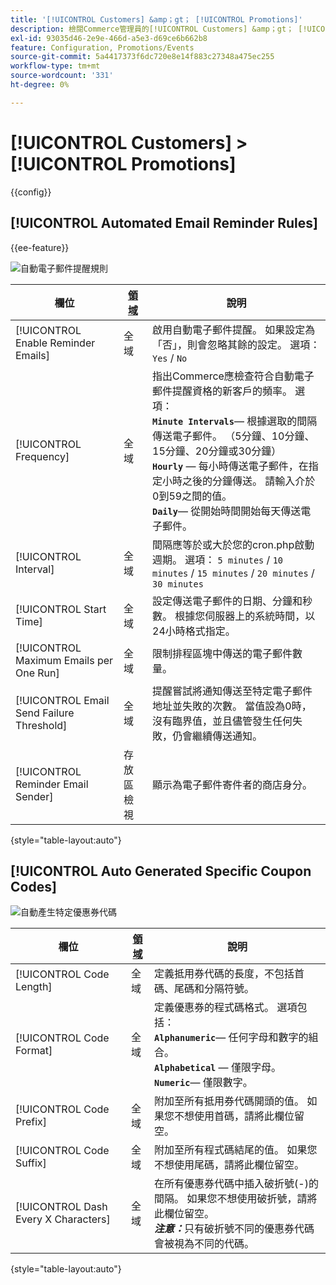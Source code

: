 ```yaml
---
title: '[!UICONTROL Customers] &amp；gt； [!UICONTROL Promotions]'
description: 檢閱Commerce管理員的[!UICONTROL Customers] &amp；gt； [!UICONTROL Promotions]頁面上的組態設定。
exl-id: 93035d46-2e9e-466d-a5e3-d69ce6b662b8
feature: Configuration, Promotions/Events
source-git-commit: 5a4417373f6dc720e8e14f883c27348a475ec255
workflow-type: tm+mt
source-wordcount: '331'
ht-degree: 0%

---
```


# [!UICONTROL Customers] > [!UICONTROL Promotions]

{{config}}

## [!UICONTROL Automated Email Reminder Rules]

{{ee-feature}}

![自動電子郵件提醒規則](./assets/promotions-automated-email-reminder-rules.png)<!-- zoom -->

<!-- [Automated Email Reminder Rules](https://experienceleague.adobe.com/en/docs/commerce-admin/marketing/communications/email-reminders/email-reminder-rules#configure-email-reminders) -->

| 欄位 | [領域](../../getting-started/websites-stores-views.md#scope-settings) | 說明 |
|--- |--- |--- |
| [!UICONTROL Enable Reminder Emails] | 全域 | 啟用自動電子郵件提醒。 如果設定為「否」，則會忽略其餘的設定。 選項： `Yes` / `No` |
| [!UICONTROL Frequency] | 全域 | 指出Commerce應檢查符合自動電子郵件提醒資格的新客戶的頻率。 選項： <br/>**`Minute Intervals`**— 根據選取的間隔傳送電子郵件。 （5分鐘、10分鐘、15分鐘、20分鐘或30分鐘）<br/>**`Hourly`** — 每小時傳送電子郵件，在指定小時之後的分鐘傳送。 請輸入介於0到59之間的值。 <br/>**`Daily`**— 從開始時間開始每天傳送電子郵件。 |
| [!UICONTROL Interval] | 全域 | 間隔應等於或大於您的cron.php啟動週期。 選項： `5 minutes` / `10 minutes` / `15 minutes` / `20 minutes` / `30 minutes` |
| [!UICONTROL Start Time] | 全域 | 設定傳送電子郵件的日期、分鐘和秒數。 根據您伺服器上的系統時間，以24小時格式指定。 |
| [!UICONTROL Maximum Emails per One Run] | 全域 | 限制排程區塊中傳送的電子郵件數量。 |
| [!UICONTROL Email Send Failure Threshold] | 全域 | 提醒嘗試將通知傳送至特定電子郵件地址並失敗的次數。 當值設為0時，沒有臨界值，並且儘管發生任何失敗，仍會繼續傳送通知。 |
| [!UICONTROL Reminder Email Sender] | 存放區檢視 | 顯示為電子郵件寄件者的商店身分。 |

{style="table-layout:auto"}

## [!UICONTROL Auto Generated Specific Coupon Codes]

![自動產生特定優惠券代碼](./assets/promotions-auto-generated-specific-coupon-codes.png)<!-- zoom -->

<!-- [Auto Generated Specific Coupon Codes](https://experienceleague.adobe.com/en/docs/commerce-admin/marketing/promotions/cart-rules/price-rules-cart-coupon#configure-coupon-codes)  -->

| 欄位 | [領域](../../getting-started/websites-stores-views.md#scope-settings) | 說明 |
|--- |--- |--- |
| [!UICONTROL Code Length] | 全域 | 定義抵用券代碼的長度，不包括首碼、尾碼和分隔符號。 |
| [!UICONTROL Code Format] | 全域 | 定義優惠券的程式碼格式。 選項包括： <br/>**`Alphanumeric`**— 任何字母和數字的組合。<br/>**`Alphabetical`** — 僅限字母。 <br/>**`Numeric`**— 僅限數字。 |
| [!UICONTROL Code Prefix] | 全域 | 附加至所有抵用券代碼開頭的值。 如果您不想使用首碼，請將此欄位留空。 |
| [!UICONTROL Code Suffix] | 全域 | 附加至所有程式碼結尾的值。 如果您不想使用尾碼，請將此欄位留空。 |
| [!UICONTROL Dash Every X Characters] | 全域 | 在所有優惠券代碼中插入破折號(-)的間隔。 如果您不想使用破折號，請將此欄位留空。 <br/>_&#x200B;**注意：**&#x200B;_&#x200B;只有破折號不同的優惠券代碼會被視為不同的代碼。 |

{style="table-layout:auto"}
